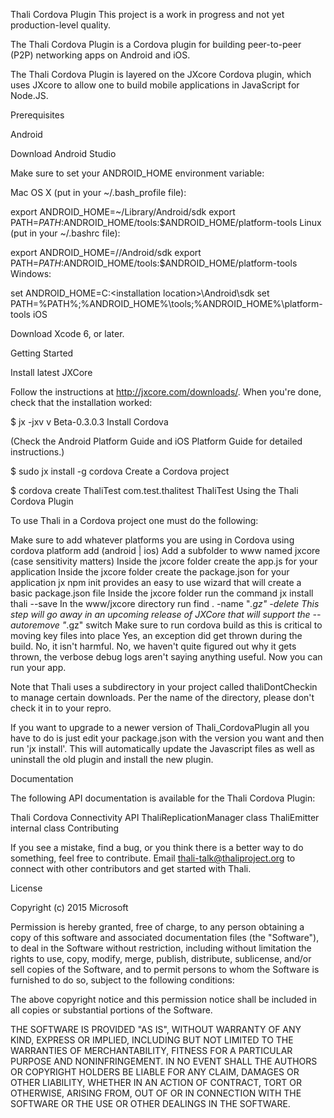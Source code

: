 Thali Cordova Plugin
This project is a work in progress and not yet production-level quality.

The Thali Cordova Plugin is a Cordova plugin for building peer-to-peer (P2P) networking apps on Android and iOS.

The Thali Cordova Plugin is layered on the JXcore Cordova plugin, which uses JXcore to allow one to build mobile applications in JavaScript for Node.JS.

Prerequisites

Android

Download Android Studio

Make sure to set your ANDROID_HOME environment variable:

Mac OS X (put in your ~/.bash_profile file):

export ANDROID_HOME=~/Library/Android/sdk
export PATH=${PATH}:$ANDROID_HOME/tools:$ANDROID_HOME/platform-tools
Linux (put in your ~/.bashrc file):

export ANDROID_HOME=/<installation location>/Android/sdk
export PATH=${PATH}:$ANDROID_HOME/tools:$ANDROID_HOME/platform-tools
Windows:

set ANDROID_HOME=C:\<installation location>\Android\sdk
set PATH=%PATH%;%ANDROID_HOME%\tools;%ANDROID_HOME%\platform-tools
iOS

Download Xcode 6, or later.

Getting Started

Install latest JXCore

Follow the instructions at http://jxcore.com/downloads/. When you're done, check that the installation worked:

$ jx -jxv
v Beta-0.3.0.3
Install Cordova

(Check the Android Platform Guide and iOS Platform Guide for detailed instructions.)

$ sudo jx install -g cordova
Create a Cordova project

$ cordova create ThaliTest com.test.thalitest ThaliTest
Using the Thali Cordova Plugin

To use Thali in a Cordova project one must do the following:

Make sure to add whatever platforms you are using in Cordova using cordova platform add (android | ios)
Add a subfolder to www named jxcore (case sensitivity matters)
Inside the jxcore folder create the app.js for your application
Inside the jxcore folder create the package.json for your application
jx npm init provides an easy to use wizard that will create a basic package.json file
Inside the jxcore folder run the command jx install thali --save
In the www/jxcore directory run find . -name "*.gz" -delete
This step will go away in an upcoming release of JXCore that will support the --autoremove "*.gz" switch
Make sure to run cordova build as this is critical to moving key files into place
Yes, an exception did get thrown during the build. No, it isn't harmful. No, we haven't quite figured out why it gets thrown, the verbose debug logs aren't saying anything useful.
Now you can run your app.

Note that Thali uses a subdirectory in your project called thaliDontCheckin to manage certain downloads. Per the name of the directory, please don't check it in to your repro.

If you want to upgrade to a newer version of Thali_CordovaPlugin all you have to do is just edit your package.json with the version you want and then run 'jx install'. This will automatically update the Javascript files as well as uninstall the old plugin and install the new plugin.

Documentation

The following API documentation is available for the Thali Cordova Plugin:

Thali Cordova Connectivity API
ThaliReplicationManager class
ThaliEmitter internal class
Contributing

If you see a mistake, find a bug, or you think there is a better way to do something, feel free to contribute. Email thali-talk@thaliproject.org to connect with other contributors and get started with Thali.

License

Copyright (c) 2015 Microsoft

Permission is hereby granted, free of charge, to any person obtaining a copy of this software and associated documentation files (the "Software"), to deal in the Software without restriction, including without limitation the rights to use, copy, modify, merge, publish, distribute, sublicense, and/or sell copies of the Software, and to permit persons to whom the Software is furnished to do so, subject to the following conditions:

The above copyright notice and this permission notice shall be included in all copies or substantial portions of the Software.

THE SOFTWARE IS PROVIDED "AS IS", WITHOUT WARRANTY OF ANY KIND, EXPRESS OR IMPLIED, INCLUDING BUT NOT LIMITED TO THE WARRANTIES OF MERCHANTABILITY, FITNESS FOR A PARTICULAR PURPOSE AND NONINFRINGEMENT. IN NO EVENT SHALL THE AUTHORS OR COPYRIGHT HOLDERS BE LIABLE FOR ANY CLAIM, DAMAGES OR OTHER LIABILITY, WHETHER IN AN ACTION OF CONTRACT, TORT OR OTHERWISE, ARISING FROM, OUT OF OR IN CONNECTION WITH THE SOFTWARE OR THE USE OR OTHER DEALINGS IN THE SOFTWARE.